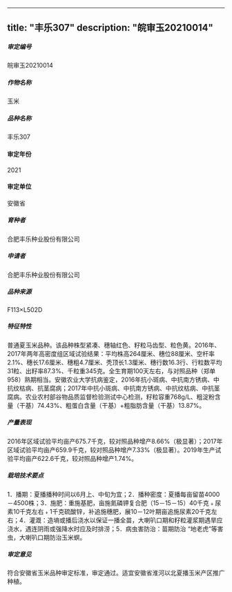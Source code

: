 
---
title: "丰乐307"
description: "皖审玉20210014"
---
##### 审定编号 
皖审玉20210014

##### 作物名称
玉米

##### 品种名称
丰乐307

#### 审定年份
2021	

#### 审定单位
安徽省

##### 育种者
合肥丰乐种业股份有限公司

##### 申请者
合肥丰乐种业股份有限公司

##### 品种来源
F113×L502D

##### 特征特性
普通夏玉米品种。该品种株型紧凑、穗轴红色、籽粒马齿型、粒色黄。2016年、2017年两年高密度组区域试验结果：平均株高264厘米、穗位88厘米、空杆率2.1%、穗长17.6厘米、穗粗4.7厘米、秃顶长1.3厘米、穗行数16.3行、行粒数平均31粒、出籽率87.3%、千粒重345克。全生育期100天左右，与对照品种（郑单958）熟期相当。安徽农业大学抗病鉴定，2016年抗小斑病、中抗南方锈病、中抗纹枯病、抗茎腐病；2017年中抗小斑病、中抗南方锈病、中抗纹枯病、中抗茎腐病。农业农村部谷物品质监督检验测试中心检测，籽粒容重768g/L、粗淀粉含量（干基）74.43%、粗蛋白含量（干基）+粗脂肪含量（干基）13.87%。

##### 产量表现
2016年区域试验平均亩产675.7千克，较对照品种增产8.66%（极显著）；2017年区域试验平均亩产659.9千克，较对照品种增产7.33%（极显著）。2019年生产试验平均亩产622.6千克，较对照品种增产1.74%。

##### 栽培技术要点
1．播期：夏播播种时间以6月上、中旬为宜；2．播种密度：夏播每亩留苗4000－4500株；3．施肥：重施基肥，亩施氮磷钾复合肥（15－15－15）40千克﹢尿素10千克左右﹢1千克硫酸锌，补追施穗肥，展10－12叶期亩追施尿素20千克左右；4．灌溉：造墒或播后浇水以保证一播全苗，大喇叭口期和籽粒灌浆期遇旱应浇水，遇连阴雨或强降水时应及时排涝；5．病虫害防治：苗期防治 “地老虎”等害虫，大喇叭口期防治玉米螟。

##### 审定意见
符合安徽省玉米品种审定标准，审定通过。适宜安徽省淮河以北夏播玉米产区推广种植。


